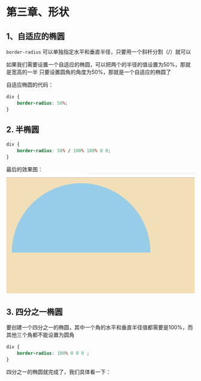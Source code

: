 # 第三章、形状

## 1、自适应的椭圆

`border-radius` 可以单独指定水平和垂直半径，只要用一个斜杆分割（/）就可以

如果我们需要设置一个自适应的椭圆，可以把两个的半径的值设置为50%，那就是宽高的一半
只要设置圆角的角度为50%，那就是一个自适应的椭圆了

自适应椭圆的代码：
```css
div {
    border-radius: 50%;
}
```

## 2. 半椭圆

```css
div {
    border-radius: 50% / 100% 100% 0 0;
}

```

最后的效果图：
![半椭圆效果](https://github.com/everast2015/web-readed-books/blob/master/css-secret/img/chapter2/3-1.png)

## 3. 四分之一椭圆

要创建一个四分之一的椭圆，其中一个角的水平和垂直半径值都需要是100%，而其他三个角都不能设置为圆角

```css
div {
    border-radius: 100% 0 0 0 ;
}

```

四分之一的椭圆就完成了，我们具体看一下：
